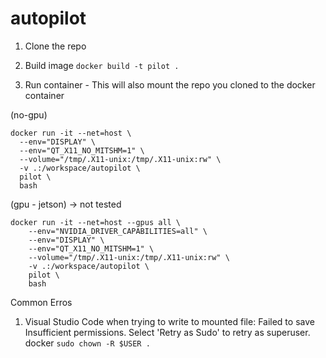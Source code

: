 # autopilot

1. Clone the repo

3. Build image
  ```docker build -t pilot .```

4. Run container - This will also mount the repo you cloned to the docker container

  (no-gpu)
  ```
  docker run -it --net=host \
    --env="DISPLAY" \
    --env="QT_X11_NO_MITSHM=1" \
    --volume="/tmp/.X11-unix:/tmp/.X11-unix:rw" \
    -v .:/workspace/autopilot \
    pilot \
    bash
  ```

(gpu - jetson) -> not tested
  ```
  docker run -it --net=host --gpus all \
      --env="NVIDIA_DRIVER_CAPABILITIES=all" \
      --env="DISPLAY" \
      --env="QT_X11_NO_MITSHM=1" \
      --volume="/tmp/.X11-unix:/tmp/.X11-unix:rw" \
      -v .:/workspace/autopilot \
      pilot \
      bash
  ```


Common Erros
1. Visual Studio Code when trying to write to mounted file:
  Failed to save Insufficient permissions. Select 'Retry as Sudo' to retry as superuser. docker
  ```sudo chown -R $USER .```
